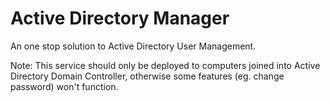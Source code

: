 ﻿# Active Directory Manager

An one stop solution to Active Directory User Management.

Note: This service should only be deployed to computers joined into Active Directory Domain Controller, otherwise some features (eg. change password) won't function.

